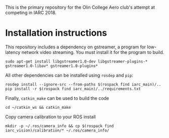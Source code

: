 This is the primary repository for the Olin College Aero club's attempt at competing in IARC 2018.

# Installation instructions

This repository includes a dependency on gstreamer, a program for low-latency network video streaming. You must install it for the program to build.

    sudo apt-get install libgstreamer1.0-dev libgstreamer-plugins-* gstreamer1.0-libav* gstreamer1.0-plugins*
  
All other dependencies can be installed using `rosdep` and `pip`:

    rosdep install --ignore-src --from-paths $(rospack find iarc_main)/..
    pip install -r $(rospack find iarc_main)/../requirements.txt
    
Finally, `catkin_make` can be used to build the code

    cd ~/catkin_ws && catkin_make

Copy camera calibration to your ROS install

    mkdir -p ~/.ros/camera_info && cp $(rospack find iarc_vision)/calibration/* ~/.ros/camera_info/